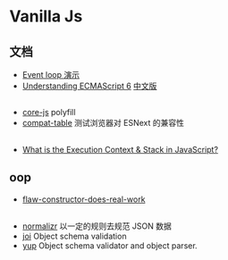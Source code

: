 # Vanilla Js

## 文档

- [Event loop 演示](http://latentflip.com/loupe/?code=JC5vbignYnV0dG9uJywgJ2NsaWNrJywgZnVuY3Rpb24gb25DbGljaygpIHsKICAgIHNldFRpbWVvdXQoZnVuY3Rpb24gdGltZXIoKSB7CiAgICAgICAgY29uc29sZS5sb2coJ1lvdSBjbGlja2VkIHRoZSBidXR0b24hJyk7ICAgIAogICAgfSwgMjAwMCk7Cn0pOwoKY29uc29sZS5sb2coIkhpISIpOwoKc2V0VGltZW91dChmdW5jdGlvbiB0aW1lb3V0KCkgewogICAgY29uc29sZS5sb2coIkNsaWNrIHRoZSBidXR0b24hIik7Cn0sIDUwMDApOwoKY29uc29sZS5sb2coIldlbGNvbWUgdG8gbG91cGUuIik7!!!PGJ1dHRvbj5DbGljayBtZSE8L2J1dHRvbj4%3D)
- [Understanding ECMAScript 6](https://github.com/nzakas/understandinges6) [中文版](https://sagittarius-rev.gitbooks.io/understanding-ecmascript-6-zh-ver/content/)

## 

- [core-js](https://github.com/zloirock/core-js) polyfill
- [compat-table](http://kangax.github.io/compat-table/es6/) 测试浏览器对 ESNext 的兼容性

## 

- [What is the Execution Context & Stack in JavaScript?](http://davidshariff.com/blog/what-is-the-execution-context-in-javascript/)

## oop

- [flaw-constructor-does-real-work](http://misko.hevery.com/code-reviewers-guide/flaw-constructor-does-real-work/)

## 

- [normalizr](https://github.com/paularmstrong/normalizr) 以一定的规则去规范 JSON 数据
- [joi](https://github.com/hapijs/joi) Object schema validation
- [yup](https://github.com/jquense/yup) Object schema validator and object parser. 


